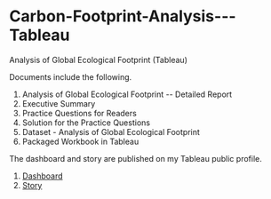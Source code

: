 # Carbon-Footprint-Analysis---Tableau

Analysis of Global Ecological Footprint (Tableau)

Documents include the following. 

1) Analysis of Global Ecological Footprint -- Detailed Report
2) Executive Summary
3) Practice Questions for Readers
4) Solution for the Practice Questions
5) Dataset - Analysis of Global Ecological Footprint
6) Packaged Workbook in Tableau

The dashboard and story are published on my Tableau public profile.
1) <a href="https://public.tableau.com/profile/hari.aravind#!/vizhome/CarbonEmissionAnalysis/CarbonEmissionDashboard" target="_blank">Dashboard</a>
2) <a href="https://public.tableau.com/profile/hari.aravind#!/vizhome/CarbonEmissionAnalysis-Story/NationalfootprintaccountsdataanalysisStory" target="_blank">Story</a>

